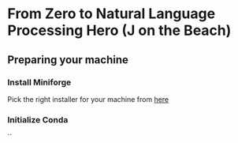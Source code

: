 # From Zero to Natural Language Processing Hero (J on the Beach)


## Preparing your machine

### Install Miniforge 

Pick the right installer for your machine from [here](https://github.com/conda-forge/miniforge) 

### Initialize Conda 

``
